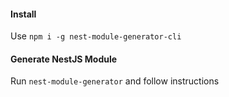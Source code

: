 #### Install
Use `npm i -g nest-module-generator-cli`

#### Generate NestJS Module

Run `nest-module-generator` and follow instructions